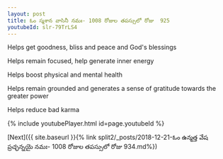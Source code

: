 ```yaml
---
layout: post
title: ఓం స్మశాన వాసినీ నమః- 1008 రోజుల తపస్సులో రోజు  925
youtubeId: slr-79TrLS4
---
```

 
 
Helps get goodness, bliss and peace and God's blessings
 
Helps remain focused, help generate inner energy 
 
Helps boost physical and mental health 
 
Helps remain grounded and generates a sense of gratitude towards the greater power 
 
Helps reduce bad karma
 
 
 
 


{% include youtubePlayer.html id=page.youtubeId %}
 
[Next]({{ site.baseurl }}{% link  split2/_posts/2018-12-21-ఓం ఉన్మత్త వేష ప్రచ్ఛన్నయై నమః- 1008 రోజుల తపస్సులో రోజు  934.md%})
 
